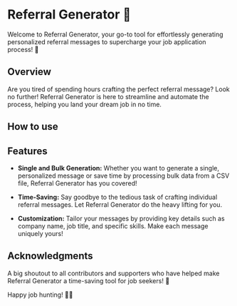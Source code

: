 # Referral Generator 🚀

Welcome to Referral Generator, your go-to tool for effortlessly generating personalized referral messages to supercharge your job application process! 🌟

## Overview

Are you tired of spending hours crafting the perfect referral message? Look no further! Referral Generator is here to streamline and automate the process, helping you land your dream job in no time.

## How to use 

<!-- A video will go here -->


## Features

- **Single and Bulk Generation:** Whether you want to generate a single, personalized message or save time by processing bulk data from a CSV file, Referral Generator has you covered!

- **Time-Saving:** Say goodbye to the tedious task of crafting individual referral messages. Let Referral Generator do the heavy lifting for you.

- **Customization:** Tailor your messages by providing key details such as company name, job title, and specific skills. Make each message uniquely yours!


## Acknowledgments

A big shoutout to all contributors and supporters who have helped make Referral Generator a time-saving tool for job seekers! 🙌

Happy job hunting! 🚀🌟

